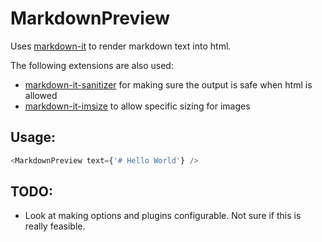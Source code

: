 # MarkdownPreview

Uses [markdown-it](https://github.com/markdown-it/markdown-it) to render markdown text into html.

The following extensions are also used:
- [markdown-it-sanitizer](https://github.com/svbergerem/markdown-it-sanitizer) for making sure the output is safe when html is allowed
- [markdown-it-imsize](https://github.com/tatsy/markdown-it-imsize) to allow specific sizing for images


## Usage:

```js
<MarkdownPreview text={'# Hello World'} />
```

## TODO:
- Look at making options and plugins configurable. Not sure if this is really feasible.